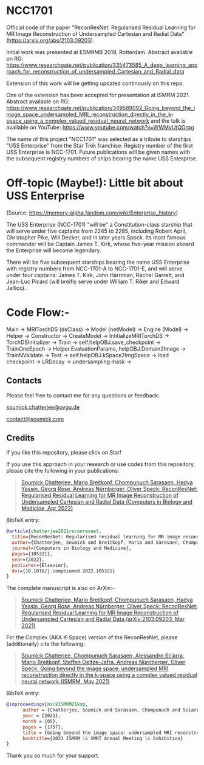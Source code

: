 # NCC1701	
Official code of the paper "ReconResNet: Regularised Residual Learning for MR Image Reconstruction of Undersampled Cartesian and Radial Data" (https://arxiv.org/abs/2103.09203).

Initial work was presented at ESMRMB 2019, Rotterdam.
Abstract available on RG: https://www.researchgate.net/publication/335473585_A_deep_learning_approach_for_reconstruction_of_undersampled_Cartesian_and_Radial_data

Extension of this work will be getting updated continously on this repo.

One of the extension has been accepted for presentation at ISMRM 2021.
Abstract available on RG: https://www.researchgate.net/publication/349589092_Going_beyond_the_image_space_undersampled_MRI_reconstruction_directly_in_the_k-space_using_a_complex_valued_residual_neural_network and the talk is available on YouTube: https://www.youtube.com/watch?v=WWMyUtQOrqg

The name of this project "NCC1701" was selected as a tribute to starships "USS Enterprise" from the Star Trek franchise.
Registry number of the first USS Enterprise is NCC-1701. Future publications will be given names with the subsequent registry numbers of ships bearing the name USS Enterprise.

# Off-topic (Maybe!): Little bit about USS Enterprise
(Source: https://memory-alpha.fandom.com/wiki/Enterprise_history)

The USS Enterprise (NCC-1701) "will be" a Constitution-class starship that will serve under five captains from 2245 to 2285, including Robert April, Christopher Pike, Will Decker, and in later years Spock. Its most famous commander will be Captain James T. Kirk, whose five-year mission aboard the Enterprise will become legendary.

There will be five subsequent starships bearing the name USS Enterprise with registry numbers from NCC-1701-A to NCC-1701-E, and will serve under four captains: James T. Kirk, John Harriman, Rachel Garrett, and Jean-Luc Picard (will breifly serve under William T. Riker and Edward Jellico).


# Code Flow:-
Main -> MRITorchDS (dsClass)
     -> Model (netModel)
     -> Engine (Model) -> Helper
        -> Constructor
		-> CreateModel
		-> IntitializeMRITorchDS
			-> TorchDSInitializer
		-> Train -> self.helpOBJ.save_checkpoint
			-> TrainOneEpoch -> Helper.EvaluationParams, helpOBJ.Domain2Image
		-> TrainNValidate
		-> Test -> self.helpOBJ.kSpace2ImgSpace
     -> load checkpoint
     -> LRDecay
     -> undersampling mask
        ->     

## Contacts

Please feel free to contact me for any questions or feedback:

[soumick.chatterjee@ovgu.de](mailto:soumick.chatterjee@ovgu.de)

[contact@soumick.com](mailto:contact@soumick.com)

## Credits

If you like this repository, please click on Star!

If you use this approach in your research or use codes from this repository, please cite the following in your publications:

> [Soumick Chatterjee, Mario Breitkopf, Chompunuch Sarasaen, Hadya Yassin, Georg Rose, Andreas Nürnberger, Oliver Speck: ReconResNet: Regularised Residual Learning for MR Image Reconstruction of Undersampled Cartesian and Radial Data (Computers in Biology and Medicine, Apr 2022)](https://doi.org/10.1016/j.compbiomed.2022.105321)

BibTeX entry:

```bibtex
@article{chatterjee2021reconresnet,
  title={ReconResNet: Regularised residual learning for MR image reconstruction of Undersampled Cartesian and Radial data},
  author={Chatterjee, Soumick and Breitkopf, Mario and Sarasaen, Chompunuch and Yassin, Hadya and Rose, Georg and N{\"u}rnberger, Andreas and Speck, Oliver},
  journal={Computers in Biology and Medicine},
  pages={105321},
  year={2022},
  publisher={Elsevier},
  doi={10.1016/j.compbiomed.2022.105321}
}
```
The complete manuscript is also on ArXiv:-
> [Soumick Chatterjee, Mario Breitkopf, Chompunuch Sarasaen, Hadya Yassin, Georg Rose, Andreas Nürnberger, Oliver Speck: ReconResNet: Regularised Residual Learning for MR Image Reconstruction of Undersampled Cartesian and Radial Data (arXiv:2103.09203, Mar 2021)](https://arxiv.org/abs/2103.09203)

For the Complex (AKA K-Space) version of the ReconResNet, please (additionally) cite the following:

> [Soumick Chatterjee, Chompunuch Sarasaen, Alessandro Sciarra, Mario Breitkopf, Steffen Oeltze-Jafra, Andreas Nürnberger, Oliver Speck: Going beyond the image space: undersampled MRI reconstruction directly in the k-space using a complex valued residual neural network (ISMRM, May 2021)](https://www.researchgate.net/publication/349589092_Going_beyond_the_image_space_undersampled_MRI_reconstruction_directly_in_the_k-space_using_a_complex_valued_residual_neural_network)

BibTeX entry:

```bibtex
@inproceedings{mickISMRM21ksp,
      author = {Chatterjee, Soumick and Sarasaen, Chompunuch and Sciarra, Alessandro and Breitkopf, Mario and Oeltze-Jafra, Steffen and Nürnberger, Andreas and                     Speck, Oliver},
      year = {2021},
      month = {05},
      pages = {1757},
      title = {Going beyond the image space: undersampled MRI reconstruction directly in the k-space using a complex valued residual neural network},
      booktitle={2021 ISMRM \& SMRT Annual Meeting \& Exhibition}
}
```
Thank you so much for your support.
